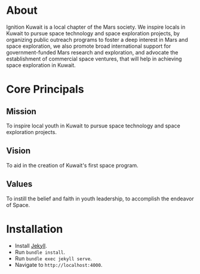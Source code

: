 # About
Ignition Kuwait is a local chapter of the Mars society. We inspire locals in Kuwait to pursue space technology and space exploration projects, by organizing public outreach programs to foster a deep interest in Mars and space exploration, we also promote broad international support for government-funded Mars research and exploration, and advocate the establishment of commercial space ventures, that will help in achieving space exploration in Kuwait.

# Core Principals
## Mission
To inspire local youth in Kuwait to pursue space technology and space exploration projects.
## Vision
To aid in the creation of Kuwait's first space program.
## Values
To instill the belief and faith in youth leadership, to accomplish the endeavor of Space.

# Installation
* Install [Jekyll](https://jekyllrb.com/docs/installation/).
* Run `bundle install`.
* Run `bundle exec jekyll serve`.
* Navigate to `http://localhost:4000`.